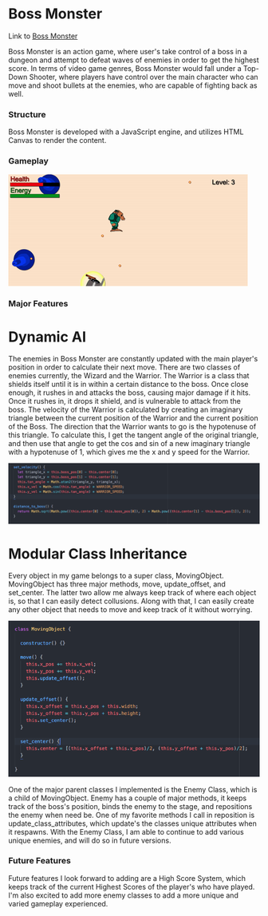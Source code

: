 # Boss Monster

Link to [Boss Monster][bossMonster]

[bossMonster]: http://www.bthaler.me/boss-Monster

Boss Monster is an action game, where user's take control of a boss in a dungeon and attempt to defeat waves of enemies in order to get the highest score. In terms of video game genres, Boss Monster would fall under a Top-Down Shooter, where players have control over the main character who can move and shoot bullets at the enemies, who are capable of fighting back as well.

### Structure

Boss Monster is developed with a JavaScript engine, and utilizes HTML Canvas to render the content.

### Gameplay

![Gameplay](/docs/images/boss_monster.gif)


### Major Features

# Dynamic AI

The enemies in Boss Monster are constantly updated with the main player's position in order to calculate their next move. There are two classes of enemies currently, the Wizard and the Warrior. The Warrior is a class that shields itself until it is in within a certain distance to the boss. Once close enough, it rushes in and attacks the boss, causing major damage if it hits. Once it rushes in, it drops it shield, and is vulnerable to attack from the boss. The velocity of the Warrior is calculated by creating an imaginary triangle between the current position of the Warrior and the current position of the Boss. The direction that the Warrior wants to go is the hypotenuse of this triangle. To calculate this, I get the tangent angle of the original triangle, and then use that angle to get the cos and sin of a new imaginary triangle with a hypotenuse of 1, which gives me the x and y speed for the Warrior.

![Warrior Code](/docs/images/warrior_code.png)

# Modular Class Inheritance

Every object in my game belongs to a super class, MovingObject. MovingObject has three major methods, move, update_offset, and set_center. The latter two allow me always keep track of where each object is, so that I can easily detect collusions. Along with that, I can easily create any other object that needs to move and keep track of it without worrying.

![MovingObject](/docs/images/moving_object.png)

One of the major parent classes I implemented is the Enemy Class, which is a child of MovingObject. Enemy has a couple of major methods, it keeps track of the boss's position, binds the enemy to the stage, and repositions the enemy when need be. One of my favorite methods I call in reposition is update_class_attributes, which update's the classes unique attributes when it respawns. With the Enemy Class, I am able to continue to add various unique enemies, and will do so in future versions.

### Future Features

Future features I look forward to adding are a High Score System, which keeps track of the current Highest Scores of the player's who have played. I'm also excited to add more enemy classes to add a more unique and varied gameplay experienced.
